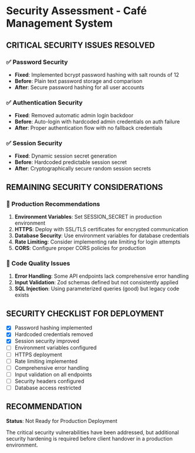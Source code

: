 # Security Assessment - Café Management System

## CRITICAL SECURITY ISSUES RESOLVED

### ✅ Password Security
- **Fixed**: Implemented bcrypt password hashing with salt rounds of 12
- **Before**: Plain text password storage and comparison
- **After**: Secure password hashing for all user accounts

### ✅ Authentication Security
- **Fixed**: Removed automatic admin login backdoor
- **Before**: Auto-login with hardcoded admin credentials on auth failure
- **After**: Proper authentication flow with no fallback credentials

### ✅ Session Security
- **Fixed**: Dynamic session secret generation
- **Before**: Hardcoded predictable session secret
- **After**: Cryptographically secure random session secrets

## REMAINING SECURITY CONSIDERATIONS

### 🔶 Production Recommendations
1. **Environment Variables**: Set SESSION_SECRET in production environment
2. **HTTPS**: Deploy with SSL/TLS certificates for encrypted communication
3. **Database Security**: Use environment variables for database credentials
4. **Rate Limiting**: Consider implementing rate limiting for login attempts
5. **CORS**: Configure proper CORS policies for production

### 🔶 Code Quality Issues
1. **Error Handling**: Some API endpoints lack comprehensive error handling
2. **Input Validation**: Zod schemas defined but not consistently applied
3. **SQL Injection**: Using parameterized queries (good) but legacy code exists

## SECURITY CHECKLIST FOR DEPLOYMENT

- [x] Password hashing implemented
- [x] Hardcoded credentials removed
- [x] Session security improved
- [ ] Environment variables configured
- [ ] HTTPS deployment
- [ ] Rate limiting implemented
- [ ] Comprehensive error handling
- [ ] Input validation on all endpoints
- [ ] Security headers configured
- [ ] Database access restricted

## RECOMMENDATION

**Status**: Not Ready for Production Deployment

The critical security vulnerabilities have been addressed, but additional security hardening is required before client handover in a production environment.